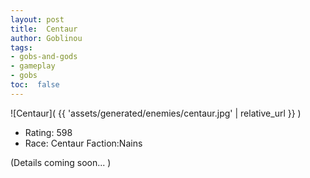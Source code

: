 ```yaml
---
layout: post
title:  Centaur
author: Goblinou
tags:
- gobs-and-gods
- gameplay
- gobs
toc:  false
---
```


![Centaur]( {{ 'assets/generated/enemies/centaur.jpg' | relative_url }} )
- Rating: 598
- Race: Centaur  Faction:Nains

(Details coming soon... )